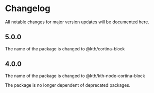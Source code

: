 # Changelog

All notable changes for major version updates will be documented here.

## 5.0.0

The name of the package is changed to @kth/cortina-block

## 4.0.0

The name of the package is changed to @kth/kth-node-cortina-block

The package is no longer dependent of deprecated packages.
